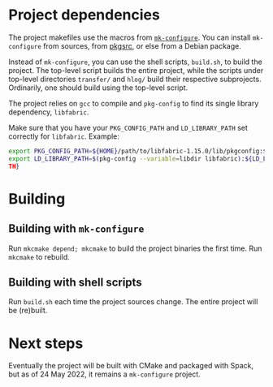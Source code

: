 # Project dependencies 

The project makefiles use the macros from
[`mk-configure`](https://github.com/cheusov/mk-configure).  You can
install `mk-configure` from sources, from [pkgsrc](https://pkgsrc.org/),
or else from a Debian package.

Instead of `mk-configure`, you can use the shell scripts, `build.sh`,
to build the project.  The top-level script builds the entire project,
while the scripts under top-level directories `transfer/` and `hlog/`
build their respective subprojects.  Ordinarily, one should build using
the top-level script.

The project relies on `gcc` to compile and `pkg-config` to find its
single library dependency, `libfabric`.

Make sure that you have your
`PKG_CONFIG_PATH` and `LD_LIBRARY_PATH` set correctly for `libfabric`.
Example:

```sh
export PKG_CONFIG_PATH=${HOME}/path/to/libfabric-1.15.0/lib/pkgconfig:${PKG_CONFIG_PATH}
export LD_LIBRARY_PATH=$(pkg-config --variable=libdir libfabric):${LD_LIBRARY_PA
TH}
```

# Building

## Building with `mk-configure`

Run `mkcmake depend; mkcmake` to build the project binaries the first
time.  Run `mkcmake` to rebuild.

## Building with shell scripts

Run `build.sh` each time the project sources change.  The entire project
will be (re)built.

# Next steps

Eventually the project will be built with CMake and packaged with Spack,
but as of 24 May 2022, it remains a `mk-configure` project.
